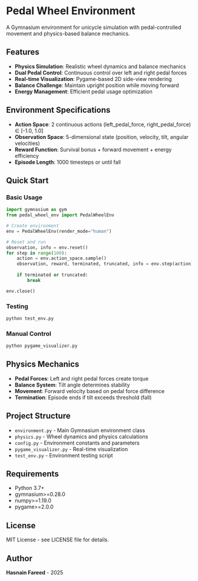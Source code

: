 # Pedal Wheel Environment

A Gymnasium environment for unicycle simulation with pedal-controlled movement and physics-based balance mechanics.

## Features

- **Physics Simulation**: Realistic wheel dynamics and balance mechanics
- **Dual Pedal Control**: Continuous control over left and right pedal forces
- **Real-time Visualization**: Pygame-based 2D side-view rendering
- **Balance Challenge**: Maintain upright position while moving forward
- **Energy Management**: Efficient pedal usage optimization

## Environment Specifications

- **Action Space**: 2 continuous actions (left_pedal_force, right_pedal_force) ∈ [-1.0, 1.0]
- **Observation Space**: 5-dimensional state (position, velocity, tilt, angular velocities)
- **Reward Function**: Survival bonus + forward movement + energy efficiency
- **Episode Length**: 1000 timesteps or until fall

## Quick Start

### Basic Usage
```python
import gymnasium as gym
from pedal_wheel_env import PedalWheelEnv

# Create environment
env = PedalWheelEnv(render_mode="human")

# Reset and run
observation, info = env.reset()
for step in range(100):
    action = env.action_space.sample()
    observation, reward, terminated, truncated, info = env.step(action)
    
    if terminated or truncated:
        break

env.close()
```

### Testing
```bash
python test_env.py
```

### Manual Control
```bash
python pygame_visualizer.py
```

## Physics Mechanics

- **Pedal Forces**: Left and right pedal forces create torque
- **Balance System**: Tilt angle determines stability
- **Movement**: Forward velocity based on pedal force difference
- **Termination**: Episode ends if tilt exceeds threshold (fall)

## Project Structure

- `environment.py` - Main Gymnasium environment class
- `physics.py` - Wheel dynamics and physics calculations
- `config.py` - Environment constants and parameters
- `pygame_visualizer.py` - Real-time visualization
- `test_env.py` - Environment testing script

## Requirements

- Python 3.7+
- gymnasium>=0.28.0
- numpy>=1.19.0
- pygame>=2.0.0

## License

MIT License - see LICENSE file for details.

## Author

**Hasnain Fareed** - 2025 